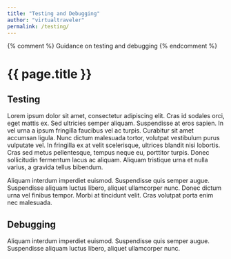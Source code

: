 ```yaml
---
title: "Testing and Debugging"
author: "virtualtraveler"
permalink: /testing/
---
```


{% comment %}
    Guidance on testing and debugging
{% endcomment %}


# {{ page.title }}

## Testing

Lorem ipsum dolor sit amet, consectetur adipiscing elit. Cras id sodales orci, eget mattis ex. Sed ultricies semper aliquam. Suspendisse at eros sapien. In vel urna a ipsum fringilla faucibus vel ac turpis. Curabitur sit amet accumsan ligula. Nunc dictum malesuada tortor, volutpat vestibulum purus vulputate vel. In fringilla ex at velit scelerisque, ultrices blandit nisi lobortis. Cras sed metus pellentesque, tempus neque eu, porttitor turpis. Donec sollicitudin fermentum lacus ac aliquam. Aliquam tristique urna et nulla varius, a gravida tellus bibendum.

Aliquam interdum imperdiet euismod. Suspendisse quis semper augue. Suspendisse aliquam luctus libero, aliquet ullamcorper nunc. Donec dictum urna vel finibus tempor. Morbi at tincidunt velit. Cras volutpat porta enim nec malesuada. 


## Debugging

Aliquam interdum imperdiet euismod. Suspendisse quis semper augue. Suspendisse aliquam luctus libero, aliquet ullamcorper nunc.